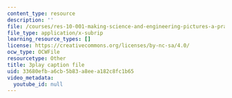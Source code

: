 ```yaml
---
content_type: resource
description: ''
file: /courses/res-10-001-making-science-and-engineering-pictures-a-practical-guide-to-presenting-your-work-spring-2016/33680efba6cb5b83a8eea182c8fc1b65_DAyXoA2W7bU.vtt
file_type: application/x-subrip
learning_resource_types: []
license: https://creativecommons.org/licenses/by-nc-sa/4.0/
ocw_type: OCWFile
resourcetype: Other
title: 3play caption file
uid: 33680efb-a6cb-5b83-a8ee-a182c8fc1b65
video_metadata:
  youtube_id: null
---
```

